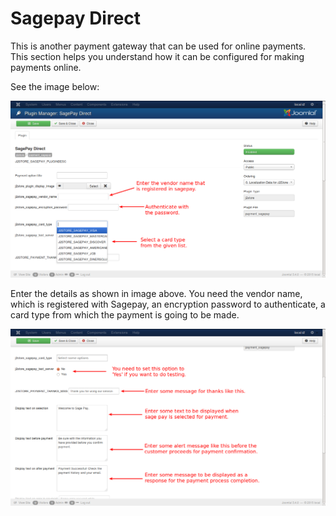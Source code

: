 # Sagepay Direct

This is another payment gateway that can be used for online payments. This section helps you understand how it can be configured for making payments online.

See the image below:

![Sagepay Direct 1](pay_sage1.png)

Enter the details as shown in image above. You need the vendor name, which is registered with Sagepay, an encryption password to authenticate, a card type from which the payment is going to be made.

![Sagepay Direct 2](pay_sage2.png)